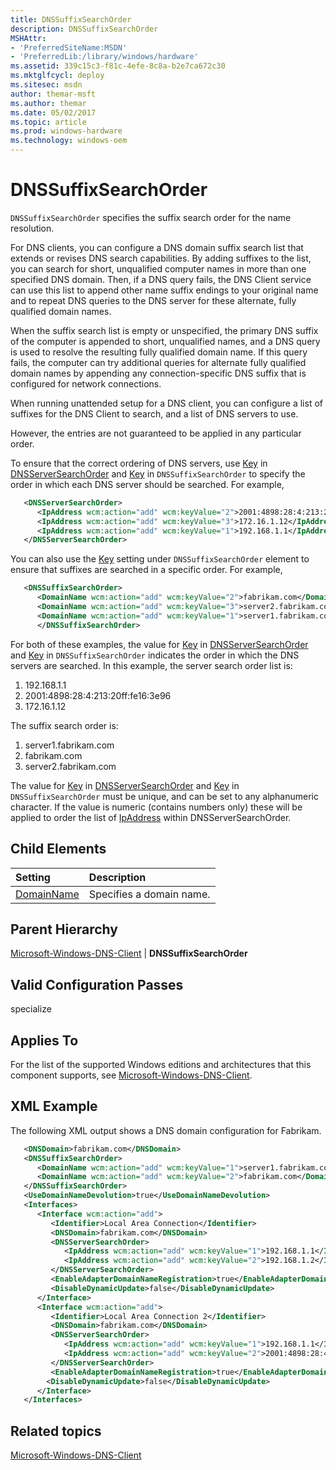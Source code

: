 ```yaml
---
title: DNSSuffixSearchOrder
description: DNSSuffixSearchOrder
MSHAttr:
- 'PreferredSiteName:MSDN'
- 'PreferredLib:/library/windows/hardware'
ms.assetid: 339c15c3-f81c-4efe-8c8a-b2e7ca672c30
ms.mktglfcycl: deploy
ms.sitesec: msdn
author: themar-msft
ms.author: themar
ms.date: 05/02/2017
ms.topic: article
ms.prod: windows-hardware
ms.technology: windows-oem
---
```

# DNSSuffixSearchOrder

`DNSSuffixSearchOrder` specifies the suffix search order for the name resolution.

For DNS clients, you can configure a DNS domain suffix search list that extends or revises DNS search capabilities. By adding suffixes to the list, you can search for short, unqualified computer names in more than one specified DNS domain. Then, if a DNS query fails, the DNS Client service can use this list to append other name suffix endings to your original name and to repeat DNS queries to the DNS server for these alternate, fully qualified domain names.

When the suffix search list is empty or unspecified, the primary DNS suffix of the computer is appended to short, unqualified names, and a DNS query is used to resolve the resulting fully qualified domain name. If this query fails, the computer can try additional queries for alternate fully qualified domain names by appending any connection-specific DNS suffix that is configured for network connections.

When running unattended setup for a DNS client, you can configure a list of suffixes for the DNS Client to search, and a list of DNS servers to use.

However, the entries are not guaranteed to be applied in any particular order.

To ensure that the correct ordering of DNS servers, use [Key](microsoft-windows-dns-client-interfaces-interface-dnsserversearchorder-ipaddress-key.md) in [DNSServerSearchOrder](microsoft-windows-dns-client-interfaces-interface-dnsserversearchorder.md) and [Key](microsoft-windows-dns-client-dnssuffixsearchorder-domainname-key.md) in `DNSSuffixSearchOrder` to specify the order in which each DNS server should be searched. For example,

```XML
   <DNSServerSearchOrder>
      <IpAddress wcm:action="add" wcm:keyValue="2">2001:4898:28:4:213:20ff:fe16:3e96</IpAddress>
      <IpAddress wcm:action="add" wcm:keyValue="3">172.16.1.12</IpAddress>
      <IpAddress wcm:action="add" wcm:keyValue="1">192.168.1.1</IpAddress>
   </DNSServerSearchOrder>
```

You can also use the [Key](microsoft-windows-dns-client-dnssuffixsearchorder-domainname-key.md) setting under `DNSSuffixSearchOrder` element to ensure that suffixes are searched in a specific order. For example,

```XML
   <DNSSuffixSearchOrder>
      <DomainName wcm:action="add" wcm:keyValue="2">fabrikam.com</DomainName>
      <DomainName wcm:action="add" wcm:keyValue="3">server2.fabrikam.com</DomainName>
      <DomainName wcm:action="add" wcm:keyValue="1">server1.fabrikam.com</DomainName>
      </DNSSuffixSearchOrder>
```

For both of these examples, the value for [Key](microsoft-windows-dns-client-interfaces-interface-dnsserversearchorder-ipaddress-key.md) in [DNSServerSearchOrder](microsoft-windows-dns-client-interfaces-interface-dnsserversearchorder.md) and [Key](microsoft-windows-dns-client-dnssuffixsearchorder-domainname-key.md) in `DNSSuffixSearchOrder` indicates the order in which the DNS servers are searched. In this example, the server search order list is:

1. 192.168.1.1
1. 2001:4898:28:4:213:20ff:fe16:3e96
1. 172.16.1.12

The suffix search order is:

1. server1.fabrikam.com
1. fabrikam.com
1. server2.fabrikam.com

The value for [Key](microsoft-windows-dns-client-interfaces-interface-dnsserversearchorder-ipaddress-key.md) in [DNSServerSearchOrder](microsoft-windows-dns-client-interfaces-interface-dnsserversearchorder.md) and [Key](microsoft-windows-dns-client-dnssuffixsearchorder-domainname-key.md) in `DNSSuffixSearchOrder` must be unique, and can be set to any alphanumeric character. If the value is numeric (contains numbers only) these will be applied to order the list of [IpAddress](microsoft-windows-dns-client-interfaces-interface-dnsserversearchorder-ipaddress.md) within DNSServerSearchOrder.

## Child Elements

| Setting                 | Description                                                                           |
|:------------------------|:--------------------------------------------------------------------------------------|
| [DomainName](microsoft-windows-dns-client-dnssuffixsearchorder-domainname.md) | Specifies a domain name. |

## Parent Hierarchy

[Microsoft-Windows-DNS-Client](microsoft-windows-dns-client.md) | **DNSSuffixSearchOrder**

## Valid Configuration Passes

specialize

## Applies To

For the list of the supported Windows editions and architectures that this component supports, see [Microsoft-Windows-DNS-Client](microsoft-windows-dns-client.md).

## XML Example

The following XML output shows a DNS domain configuration for Fabrikam.

```XML
   <DNSDomain>fabrikam.com</DNSDomain>
   <DNSSuffixSearchOrder>
      <DomainName wcm:action="add" wcm:keyValue="1">server1.fabrikam.com</DomainName>
      <DomainName wcm:action="add" wcm:keyValue="2">fabrikam.com</DomainName>
   </DNSSuffixSearchOrder>
   <UseDomainNameDevolution>true</UseDomainNameDevolution>
   <Interfaces>
      <Interface wcm:action="add">
         <Identifier>Local Area Connection</Identifier>
         <DNSDomain>fabrikam.com</DNSDomain>
         <DNSServerSearchOrder>
            <IpAddress wcm:action="add" wcm:keyValue="1">192.168.1.1</IpAddress>
            <IpAddress wcm:action="add" wcm:keyValue="2">192.168.1.2</IpAddress>
         </DNSServerSearchOrder>
         <EnableAdapterDomainNameRegistration>true</EnableAdapterDomainNameRegistration>
         <DisableDynamicUpdate>false</DisableDynamicUpdate>
      </Interface>
      <Interface wcm:action="add">
         <Identifier>Local Area Connection 2</Identifier>
         <DNSDomain>fabrikam.com</DNSDomain>
         <DNSServerSearchOrder>
            <IpAddress wcm:action="add" wcm:keyValue="1">192.168.1.1</IpAddress>
            <IpAddress wcm:action="add" wcm:keyValue="2">2001:4898:28:4:213:20ff:fe16:3e96</IpAddress>
         </DNSServerSearchOrder>
         <EnableAdapterDomainNameRegistration>true</EnableAdapterDomainNameRegistration>
        <DisableDynamicUpdate>false</DisableDynamicUpdate>
      </Interface>
   </Interfaces>
```

## Related topics

[Microsoft-Windows-DNS-Client](microsoft-windows-dns-client.md)
